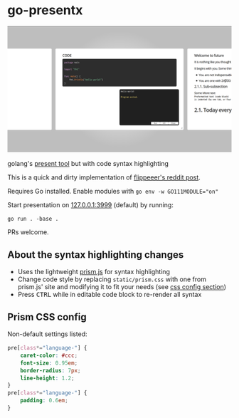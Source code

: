 # go-presentx

![presentx screenshot](./_assets/screen1.png)

golang's [present tool](https://github.com/golang/tools/tree/master/cmd/present) but with code syntax highlighting

This is a quick and dirty implementation of [flippeeer's reddit post](https://www.reddit.com/r/golang/comments/jpugtg/today_i_presented_go_to_my_team_the_screen/).

Requires Go installed. Enable modules with `go env -w GO111MODULE="on"`

Start presentation on [127.0.0.1:3999](http://127.0.0.1:3999/) (default) by running:

```console
go run . -base .
```

PRs welcome.

## About the syntax highlighting changes
* Uses the lightweight [prism.js](https://prismjs.com/) for syntax highlighting
* Change code style by replacing `static/prism.css` with one from prism.js' site and modifying it to fit your needs (see [css config section](#prism-css-config))
* Press <kbd>CTRL</kbd> while in editable code block to re-render all syntax

## Prism CSS config 

Non-default settings listed:

```css
pre[class*="language-"] {
    caret-color: #ccc;
    font-size: 0.95em;
    border-radius: 7px;
    line-height: 1.2;
}
pre[class*="language-"] {
    padding: 0.6em;
}
```